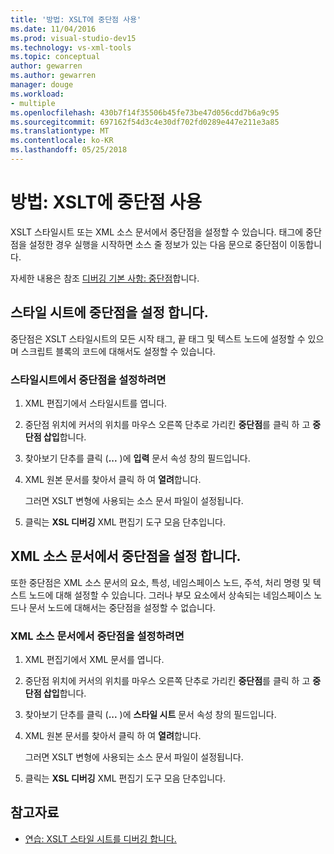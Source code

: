 ```yaml
---
title: '방법: XSLT에 중단점 사용'
ms.date: 11/04/2016
ms.prod: visual-studio-dev15
ms.technology: vs-xml-tools
ms.topic: conceptual
author: gewarren
ms.author: gewarren
manager: douge
ms.workload:
- multiple
ms.openlocfilehash: 430b7f14f35506b45fe73be47d056cdd7b6a9c95
ms.sourcegitcommit: 697162f54d3c4e30df702fd0289e447e211e3a85
ms.translationtype: MT
ms.contentlocale: ko-KR
ms.lasthandoff: 05/25/2018
---
```

# <a name="how-to-use-breakpoints-with-xslt"></a>방법: XSLT에 중단점 사용

XSLT 스타일시트 또는 XML 소스 문서에서 중단점을 설정할 수 있습니다. 태그에 중단점을 설정한 경우 실행을 시작하면 소스 줄 정보가 있는 다음 문으로 중단점이 이동합니다.

자세한 내용은 참조 [디버깅 기본 사항: 중단점](../debugger/using-breakpoints.md)합니다.

## <a name="set-a-breakpoint-in-a-style-sheet"></a>스타일 시트에 중단점을 설정 합니다.

중단점은 XSLT 스타일시트의 모든 시작 태그, 끝 태그 및 텍스트 노드에 설정할 수 있으며 스크립트 블록의 코드에 대해서도 설정할 수 있습니다.

### <a name="to-set-a-breakpoint-in-a-style-sheet"></a>스타일시트에서 중단점을 설정하려면

1.  XML 편집기에서 스타일시트를 엽니다.

2.  중단점 위치에 커서의 위치를 마우스 오른쪽 단추로 가리킨 **중단점**를 클릭 하 고 **중단점 삽입**합니다.

3.  찾아보기 단추를 클릭 (**...** )에 **입력** 문서 속성 창의 필드입니다.

4.  XML 원본 문서를 찾아서 클릭 하 여 **열려**합니다.

     그러면 XSLT 변형에 사용되는 소스 문서 파일이 설정됩니다.

5.  클릭는 **XSL 디버깅** XML 편집기 도구 모음 단추입니다.

## <a name="set-a-breakpoint-in-an-xml-source-document"></a>XML 소스 문서에서 중단점을 설정 합니다.

또한 중단점은 XML 소스 문서의 요소, 특성, 네임스페이스 노드, 주석, 처리 명령 및 텍스트 노드에 대해 설정할 수 있습니다. 그러나 부모 요소에서 상속되는 네임스페이스 노드나 문서 노드에 대해서는 중단점을 설정할 수 없습니다.

### <a name="to-set-a-breakpoint-in-an-xml-source-document"></a>XML 소스 문서에서 중단점을 설정하려면

1.  XML 편집기에서 XML 문서를 엽니다.

2.  중단점 위치에 커서의 위치를 마우스 오른쪽 단추로 가리킨 **중단점**를 클릭 하 고 **중단점 삽입**합니다.

3.  찾아보기 단추를 클릭 (**...** )에 **스타일 시트** 문서 속성 창의 필드입니다.

4.  XML 원본 문서를 찾아서 클릭 하 여 **열려**합니다.

     그러면 XSLT 변형에 사용되는 소스 문서 파일이 설정됩니다.

5.  클릭는 **XSL 디버깅** XML 편집기 도구 모음 단추입니다.

## <a name="see-also"></a>참고자료

- [연습: XSLT 스타일 시트를 디버깅 합니다.](../xml-tools/walkthrough-debug-an-xslt-style-sheet.md)
